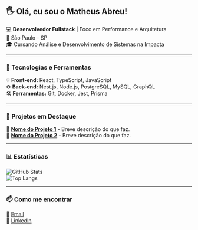 ## 🖐 Olá, eu sou o Matheus Abreu!  

💻 **Desenvolvedor Fullstack** | Foco em Performance e Arquitetura  
📍 São Paulo - SP  
🎓 Cursando Análise e Desenvolvimento de Sistemas na Impacta  

---

### 🚀 Tecnologias e Ferramentas  
💡 **Front-end:** React, TypeScript, JavaScript  
⚙️ **Back-end:** Nest.js, Node.js, PostgreSQL, MySQL, GraphQL  
🛠 **Ferramentas:** Git, Docker, Jest, Prisma  

---

### 📌 Projetos em Destaque  
🔹 [**Nome do Projeto 1**](link-do-repositorio) - Breve descrição do que faz.  
🔹 [**Nome do Projeto 2**](link-do-repositorio) - Breve descrição do que faz.  

---

### 📊 Estatísticas  
![GitHub Stats](https://github-readme-stats.vercel.app/api?username=matheusabreutech&show_icons=true&theme=dark)  
![Top Langs](https://github-readme-stats.vercel.app/api/top-langs/?username=matheusabreutech&layout=compact&theme=dark)  

---

### 📫 Como me encontrar  
📧 [Email](mailto:matheusabreutech@gmail.com)  
💼 [LinkedIn](https://www.linkedin.com/in/matheusabreutech)  
